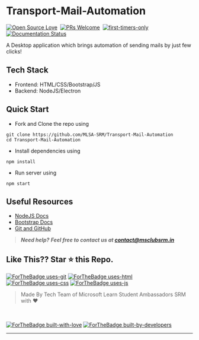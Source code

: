 # Transport-Mail-Automation
[![Open Source Love](https://badges.frapsoft.com/os/v1/open-source.svg?v=102)](https://github.com/MLSA-SRM/Transport-Mail-Automation)&nbsp;
[![PRs Welcome](https://img.shields.io/badge/PRs-welcome-brightgreen.svg?style=flat-square)](https://github.com/MLSA-SRM/Transport-Mail-Automation)&nbsp;
[![first-timers-only](https://img.shields.io/badge/first--timers--only-friendly-blue.svg?style=flat-square)](https://github.com/MLSA-SRM/Transport-Mail-Automation)&nbsp;
[![Documentation Status](https://readthedocs.org/projects/ansicolortags/badge/?version=latest)](https://github.com/MLSA-SRM/Transport-Mail-Automation/blob/master/README.md)&nbsp;


A Desktop application which brings automation of sending mails by just few clicks!

## Tech Stack
- Frontend: HTML/CSS/Bootstrap/JS
- Backend: NodeJS/Electron


## Quick Start

- Fork and Clone the repo using
```
git clone https://github.com/MLSA-SRM/Transport-Mail-Automation
cd Transport-Mail-Automation
```
- Install dependencies using
```
npm install
```
- Run server using
```
npm start
```

## Useful Resources

- [NodeJS Docs](https://nodejs.org/docs/latest-v12.x/api/)
- [Bootstrap Docs](https://getbootstrap.com/docs/4.5/getting-started/introduction/)
- [Git and GitHub](https://www.digitalocean.com/community/tutorials/how-to-use-git-a-reference-guide)

> **_Need help?_** 
> **_Feel free to contact us at [contact@msclubsrm.in](mailto:contact@msclubsrm.in?Subject=Transport-Mail-Automation)_**

## Like This?? Star ⭐ this Repo.

[![ForTheBadge uses-git](http://ForTheBadge.com/images/badges/uses-git.svg)](https://github.com/MLSA-SRM/Transport-Mail-Automation)
[![ForTheBadge uses-html](http://ForTheBadge.com/images/badges/uses-html.svg)](https://github.com/MLSA-SRM/Transport-Mail-Automation)
[![ForTheBadge uses-css](http://ForTheBadge.com/images/badges/uses-css.svg)](https://github.com/MLSA-SRM/Transport-Mail-Automation)
[![ForTheBadge uses-js](http://ForTheBadge.com/images/badges/uses-js.svg)](https://github.com/MLSA-SRM/Transport-Mail-Automation)

> Made By Tech Team of Microsoft Learn Student Ambassadors SRM with ❤️

<br><br>
[![ForTheBadge built-with-love](http://ForTheBadge.com/images/badges/built-with-love.svg)](https://github.com/MLSA-SRM/Transport-Mail-Automation)
[![ForTheBadge built-by-developers](http://ForTheBadge.com/images/badges/built-by-developers.svg)](https://github.com/MLSA-SRM/Transport-Mail-Automation)

***